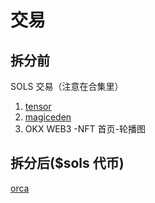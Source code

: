 # 交易

## 拆分前

SOLS 交易（注意在合集里）

1. [tensor](https://www.tensor.trade/trade/sols_spl20)
2. [magiceden](https://magiceden.io/marketplace/sols_spl20)
3. OKX WEB3 -NFT 首页-轮播图

## 拆分后($sols 代币)

[orca](https://www.orca.so/?utm_source=ave.ai)
